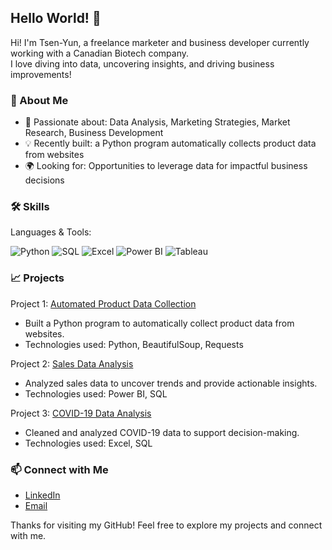 ## Hello World! 👋 

Hi! I'm Tsen-Yun, a freelance marketer and business developer currently working with a Canadian Biotech company.  
I love diving into data, uncovering insights, and driving business improvements!

 
### 🚀 About Me
- 🌟 Passionate about: Data Analysis, Marketing Strategies, Market Research, Business Development
- 💡 Recently built: a Python program automatically collects product data from websites
- 🌍 Looking for: Opportunities to leverage data for impactful business decisions 

 
### 🛠 Skills
Languages & Tools:
 
![Python](https://img.shields.io/badge/Python-3776AB?style=for-the-badge&logo=python&logoColor=white)
![SQL](https://img.shields.io/badge/SQL-4479A1?style=for-the-badge&logo=postgresql&logoColor=white)
![Excel](https://img.shields.io/badge/Excel-217346?style=for-the-badge&logo=microsoft-excel&logoColor=white)
![Power BI](https://img.shields.io/badge/Power_BI-F2C811?style=for-the-badge&logo=power-bi&logoColor=black)
![Tableau](https://img.shields.io/badge/Tableau-E97627?style=for-the-badge&logo=tableau&logoColor=white)

 
### 📈 Projects
Project 1: [Automated Product Data Collection](https://github.com/tsenyun/Python/blob/main/Amazon%20Web%20Scraping.ipynb)
- Built a Python program to automatically collect product data from websites.
- Technologies used: Python, BeautifulSoup, Requests
  
Project 2: [Sales Data Analysis](https://github.com/tsenyun/Business-Analysis)
- Analyzed sales data to uncover trends and provide actionable insights.
- Technologies used: Power BI, SQL
  
Project 3: [COVID-19 Data Analysis](https://github.com/tsenyun/SQL)
- Cleaned and analyzed COVID-19 data to support decision-making.
- Technologies used: Excel, SQL

 
### 📫 Connect with Me
- [LinkedIn](https://www.linkedin.com/in/tsen-yun-hung/)
- [Email](HTTP://tsenyun2000@gmail.com)
 
Thanks for visiting my GitHub! Feel free to explore my projects and connect with me.


<!--
**tsenyun/tsenyun** is a ✨ _special_ ✨ repository because its `README.md` (this file) appears on your GitHub profile.

Here are some ideas to get you started:

- 🔭 I’m currently working on ...
- 🌱 I’m currently learning ...
- 👯 I’m looking to collaborate on ...
- 🤔 I’m looking for help with ...
- 💬 Ask me about ...
- 📫 How to reach me: ...
- 😄 Pronouns: ...
- ⚡ Fun fact: ...
-->
